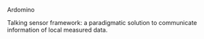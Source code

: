 Ardomino 

Talking sensor framework: a paradigmatic solution to communicate information of local measured data.
